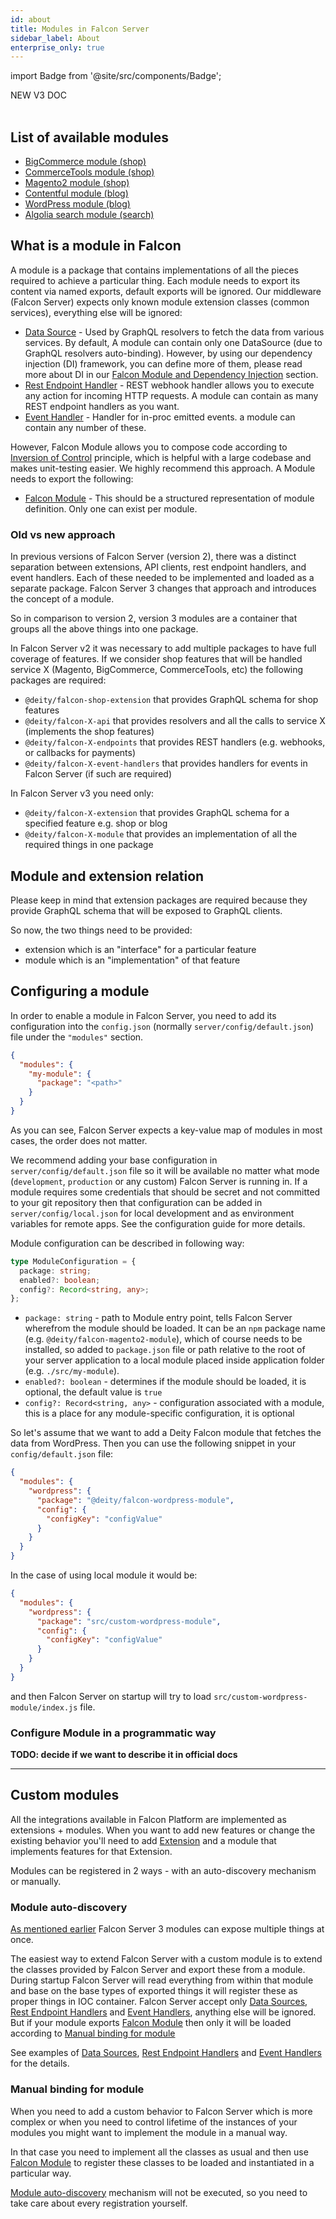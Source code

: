 ```yaml
---
id: about
title: Modules in Falcon Server
sidebar_label: About
enterprise_only: true
---
```

import Badge from '@site/src/components/Badge';

<Badge variant="green">NEW V3 DOC</Badge><br/><br/>

## List of available modules

- [BigCommerce module (shop)](../../integration/bigcommerce/overview)
- [CommerceTools module (shop)](../../integration/commercetools/overview)
- [Magento2 module (shop)](../../integration/magento2/overview)
- [Contentful module (blog)](../../integration/contentful/overview)
- [WordPress module (blog)](../../integration/wordpress)
- [Algolia search module (search)](../../integration/algolia)

## What is a module in Falcon

A module is a package that contains implementations of all the pieces required to achieve a particular thing. Each module needs to export its content via named exports, default exports will be ignored. Our middleware (Falcon Server) expects only known module extension classes (common services), everything else will be ignored:

- [Data Source](./common-services/data-sources) - Used by GraphQL resolvers to fetch the data from various services. By default, A module can contain only one DataSource (due to GraphQL resolvers auto-binding). However, by using our dependency injection (DI) framework, you can define more of them, please read more about DI in our [Falcon Module and Dependency Injection](#falcon_module_and_dependency_injection) section.
- [Rest Endpoint Handler](./common-services/rest-endpoints) - REST webhook handler allows you to execute any action for incoming HTTP requests. A module can contain as many REST endpoint handlers as you want.
- [Event Handler](./common-services/event-handlers) - Handler for in-proc emitted events. a module can contain any number of these.

However, Falcon Module allows you to compose code according to [Inversion of Control](https://en.wikipedia.org/wiki/Inversion_of_control) principle, which is helpful with a large codebase and makes unit-testing easier. We highly recommend this approach. A Module needs to export the following:

- [Falcon Module](./module-api) - This should be a structured representation of module definition. Only one can exist per module.

### Old vs new approach

In previous versions of Falcon Server (version 2), there was a distinct separation between extensions, API clients, rest endpoint handlers, and event handlers. Each of these needed to be implemented and loaded as a separate package. Falcon Server 3 changes that approach and introduces the concept of a module.

So in comparison to version 2, version 3 modules are a container that groups all the above things into one package.

In Falcon Server v2 it was necessary to add multiple packages to have full coverage of features. If we consider shop features that will be handled service X (Magento, BigCommerce, CommerceTools, etc) the following packages are required:

- `@deity/falcon-shop-extension` that provides GraphQL schema for shop features
- `@deity/falcon-X-api` that provides resolvers and all the calls to service X (implements the shop features)
- `@deity/falcon-X-endpoints` that provides REST handlers (e.g. webhooks, or callbacks for payments)
- `@deity/falcon-X-event-handlers` that provides handlers for events in Falcon Server (if such are required)

In Falcon Server v3 you need only:

- `@deity/falcon-X-extension` that provides GraphQL schema for a specified feature e.g. shop or blog
- `@deity/falcon-X-module` that provides an implementation of all the required things in one package

## Module and extension relation

Please keep in mind that extension packages are required because they provide GraphQL schema that will be exposed to GraphQL clients.

So now, the two things need to be provided:

- extension which is an "interface" for a particular feature
- module which is an "implementation" of that feature

## Configuring a module

In order to enable a module in Falcon Server, you need to add its configuration into the `config.json` (normally `server/config/default.json`) file under the `"modules"` section.

```json
{
  "modules": {
    "my-module": {
      "package": "<path>"
    }
  }
}
```

As you can see, Falcon Server expects a key-value map of modules in most cases, the order does not matter.

We recommend adding your base configuration in `server/config/default.json` file so it will be available no matter what mode (`development`, `production` or any custom) Falcon Server is running in. If a module requires some credentials that should be secret and not committed to your git repository then that configuration can be added in `server/config/local.json` for local development and as environment variables for remote apps. See the configuration guide for more details.

Module configuration can be described in following way:

```ts
type ModuleConfiguration = {
  package: string;
  enabled?: boolean;
  config?: Record<string, any>;
};
```

- `package: string` - path to Module entry point, tells Falcon Server wherefrom the module should be loaded. It can be an `npm` package name (e.g. `@deity/falcon-magento2-module`), which of course needs to be installed, so added to `package.json` file or path relative to the root of your server application to a local module placed inside application folder (e.g. `./src/my-module`).
- `enabled?: boolean` - determines if the module should be loaded, it is optional, the default value is `true`
- `config?: Record<string, any>` - configuration associated with a module, this is a place for any module-specific configuration, it is optional

So let's assume that we want to add a Deity Falcon module that fetches the data from WordPress. Then you can use the following snippet in your `config/default.json` file:

```json
{
  "modules": {
    "wordpress": {
      "package": "@deity/falcon-wordpress-module",
      "config": {
        "configKey": "configValue"
      }
    }
  }
}
```

In the case of using local module it would be:

```json
{
  "modules": {
    "wordpress": {
      "package": "src/custom-wordpress-module",
      "config": {
        "configKey": "configValue"
      }
    }
  }
}
```

and then Falcon Server on startup will try to load `src/custom-wordpress-module/index.js` file.

### Configure Module in a programmatic way

**TODO: decide if we want to describe it in official docs**

---

## Custom modules

All the integrations available in Falcon Platform are implemented as extensions + modules. When you want to add new features or change the existing behavior you'll need to add [Extension](../extensions/about) and a module that implements features for that Extension.

Modules can be registered in 2 ways - with an auto-discovery mechanism or manually.

### Module auto-discovery

[As mentioned earlier](#what-is-a-module-in-falcon) Falcon Server 3 modules can expose multiple things at once.

The easiest way to extend Falcon Server with a custom module is to extend the classes provided by Falcon Server and export these from a module. During startup Falcon Server will read everything from within that module and base on the base types of exported things it will register these as proper things in IOC container. Falcon Server accept only [Data Sources](./common-services/data-sources), [Rest Endpoint Handlers](./common-services/rest-endpoints) and [Event Handlers](./common-services/event-handlers), anything else will be ignored. But if your module exports [Falcon Module](./module-api) then only it will be loaded according to [Manual binding for module](#manual-binding-for-module)

See examples of [Data Sources](./common-services/data-sources), [Rest Endpoint Handlers](./common-services/rest-endpoints) and [Event Handlers](./common-services/event-handlers) for the details.

### Manual binding for module

When you need to add a custom behavior to Falcon Server which is more complex or when you need to control lifetime of the instances of your modules you might want to implement the module in a manual way.

In that case you need to implement all the classes as usual and then use [Falcon Module](./module-api) to register these classes to be loaded and instantiated in a particular way.

[Module auto-discovery](#module-auto-discovery) mechanism will not be executed, so you need to take care about every registration yourself.
